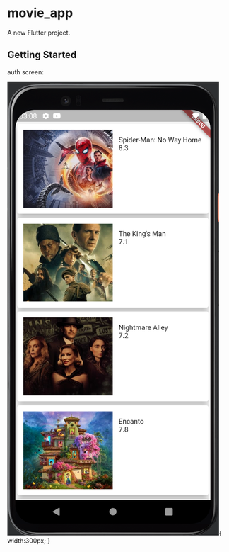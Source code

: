# movie_app

A new Flutter project.

## Getting Started


auth screen:

![](assets/screen_1.png){
    width:300px;
}
